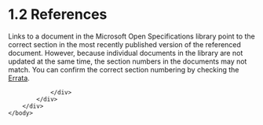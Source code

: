 <html dir="LTR" xmlns:mshelp="http://msdn.microsoft.com/mshelp" xmlns:ddue="http://ddue.schemas.microsoft.com/authoring/2003/5" xmlns:xlink="http://www.w3.org/1999/xlink" xmlns:tool="http://www.microsoft.com/tooltip">
    <head>
        <meta http-equiv="Content-Type" content="text/html; CHARSET=utf-8"></meta>
        <meta name="save" content="history"></meta>
        <title>1.2 References</title>
        <xml>
            <mshelp:toctitle title="1.2 References"></mshelp:toctitle>
            <mshelp:rltitle title="[MS-SSAS8]: References"></mshelp:rltitle>
            <mshelp:keyword index="A" term="a765a2fd-3bc9-4764-8e79-d8c20293f443"></mshelp:keyword>
            <mshelp:attr name="DCSext.ContentType" value="open specification"></mshelp:attr>
            <mshelp:attr name="AssetID" value="a765a2fd-3bc9-4764-8e79-d8c20293f443"></mshelp:attr>
            <mshelp:attr name="TopicType" value="kbRef"></mshelp:attr>
            <mshelp:attr name="DCSext.Title" value="[MS-SSAS8]: References" />
        </xml>
    </head>
    <body>
        <div id="header">
            <h1 class="heading">1.2 References</h1>
        </div>
        <div id="mainSection">
            <div id="mainBody">
                <div id="allHistory" class="saveHistory"></div>
                <div id="sectionSection0" class="section" name="collapseableSection">
                    

<p>Links to a document in the Microsoft Open Specifications
library point to the correct section in the most recently published version of
the referenced document. However, because individual documents in the library
are not updated at the same time, the section numbers in the documents may not
match. You can confirm the correct section numbering by checking the <a href="https://go.microsoft.com/fwlink/?linkid=850906">Errata</a>.  </p>


                </div>
            </div>
        </div>
    </body>
</html>